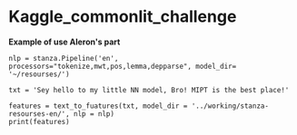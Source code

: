 # Kaggle_commonlit_challenge



**Example of use Aleron's part**


```
nlp = stanza.Pipeline('en', processors="tokenize,mwt,pos,lemma,depparse", model_dir= '~/resourses/')

txt = 'Sey hello to my little NN model, Bro! MIPT is the best place!'

features = text_to_fuatures(txt, model_dir = '../working/stanza-resourses-en/', nlp = nlp)
print(features)
```
